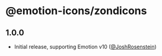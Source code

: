 # @emotion-icons/zondicons

## 1.0.0

- Initial release, supporting Emotion v10 ([@JoshRosenstein](https://github.com/JoshRosenstein))
